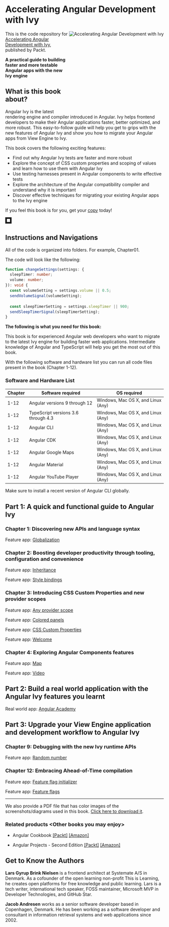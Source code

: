 # Accelerating Angular Development with Ivy

<a href="https://www.packtpub.com/product/accelerating-angular-development-with-ivy/9781800205215?utm_source=github&utm_medium=repository&utm_campaign=9781800205215"><img src="https://static.packt-cdn.com/products/9781800205215/cover/smaller" alt="Accelerating Angular Development with Ivy" height="256px" align="right"></a>

This is the code repository for [Accelerating Angular Development with Ivy](https://www.packtpub.com/product/accelerating-angular-development-with-ivy/9781800205215?utm_source=github&utm_medium=repository&utm_campaign=9781800205215), published by Packt.

**A practical guide to building faster and more testable Angular apps with the new Ivy engine**

## What is this book about?
Angular Ivy is the latest rendering engine and compiler introduced in Angular. Ivy helps frontend developers to make their Angular applications faster, better optimized, and more robust. This easy-to-follow guide will help you get to grips with the new features of Angular Ivy and show you how to migrate your Angular apps from View Engine to Ivy.

This book covers the following exciting features: 
* Find out why Angular Ivy tests are faster and more robust
* Explore the concept of CSS custom properties and scoping of values and learn how to use them with Angular Ivy
* Use testing harnesses present in Angular components to write effective tests
* Explore the architecture of the Angular compatibility compiler and understand why it is important
* Discover effective techniques for migrating your existing Angular apps to the Ivy engine

If you feel this book is for you, get your [copy](https://www.amazon.com/dp/180020521X) today!

<a href="https://www.packtpub.com/?utm_source=github&utm_medium=banner&utm_campaign=GitHubBanner"><img src="https://raw.githubusercontent.com/PacktPublishing/GitHub/master/GitHub.png" 
alt="https://www.packtpub.com/" border="5" /></a>


## Instructions and Navigations
All of the code is organized into folders. For example, Chapter01.

The code will look like the following:
```ts
function changeSettings(settings: {
  sleepTimer: number;
  volume: number;
}): void {
  const volumeSetting = settings.volume || 0.5;
  sendVolumeSignal(volumeSetting);
  
  const sleepTimerSetting = settings.sleepTimer || 900;
  sendSleepTimerSignal(sleepTimerSetting);
}
```

**The following is what you need for this book:**

This book is for experienced Angular web developers who want to migrate to the latest Ivy engine for building faster web applications. Intermediate knowledge of Angular and TypeScript will help you get the most out of this book.

With the following software and hardware list you can run all code files present in the book (Chapter 1-12).

### Software and Hardware List

| Chapter  | Software required                   | OS required                        |
| -------- | ------------------------------------| -----------------------------------|
| 1-12     | Angular versions 9 through 12       | Windows, Mac OS X, and Linux (Any) |
| 1-12     | TypeScript versions 3.6 through 4.3 | Windows, Mac OS X, and Linux (Any) |
| 1-12     | Angular CLI                         | Windows, Mac OS X, and Linux (Any) |
| 1-12     | Angular CDK                         | Windows, Mac OS X, and Linux (Any) |
| 1-12     | Angular Google Maps                 | Windows, Mac OS X, and Linux (Any) |
| 1-12     | Angular Material                    | Windows, Mac OS X, and Linux (Any) |
| 1-12     | Angular YouTube Player              | Windows, Mac OS X, and Linux (Any) |

Make sure to install a recent version of Angular CLI globally.

## Part 1: A quick and functional guide to Angular Ivy

### Chapter 1: Discovering new APIs and language syntax

Feature app: [Globalization](/projects/chapter1/globalization/src/app)

### Chapter 2: Boosting developer productivity through tooling, configuration and convenience

Feature app: [Inheritance](/projects/chapter2/inheritance/src/app)

Feature app: [Style bindings](/projects/chapter2/style-bindings/src/app)

### Chapter 3: Introducing CSS Custom Properties and new provider scopes

Feature app: [Any provider scope](/projects/chapter3/any-provider-scope/src/app)

Feature app: [Colored panels](/projects/chapter3/colored-panels/src/app)

Feature app:
[CSS Custom Properties](/projects/chapter3/css-custom-properties/src/app)

Feature app: [Welcome](/projects/chapter3/welcome/src/app)

### Chapter 4: Exploring Angular Components features

Feature app: [Map](/projects/chapter4/map/src/app)

Feature app: [Video](/projects/chapter4/video/src/app)

## Part 2: Build a real world application with the Angular Ivy features you learnt

Real world app: [Angular Academy](/projects/demo/src/app)

## Part 3: Upgrade your View Engine application and development workflow to Angular Ivy

### Chapter 9: Debugging with the new Ivy runtime APIs

Feature app: [Random number](/projects/chapter9/random-number/src/app)

### Chapter 12: Embracing Ahead-of-Time compilation

Feature app:
[Feature flag initializer](/projects/chapter12/feature-flag-initializer/src/app)

Feature app: [Feature flags](/projects/chapter12/feature-flags/src/app)
<hr>

We also provide a PDF file that has color images of the screenshots/diagrams used in this book. [Click here to download it](https://static.packt-cdn.com/downloads/9781800205215_ColorImages.pdf).


### Related products \<Other books you may enjoy\>
* Angular Cookbook [[Packt]](https://www.packtpub.com/product/angular-cookbook/9781838989439?utm_source=github&utm_medium=repository&utm_campaign=9781838989439) [[Amazon]](https://www.amazon.com/dp/1838989439)

* Angular Projects - Second Edition [[Packt]](https://www.packtpub.com/product/angular-projects-second-edition/9781800205260?utm_source=github&utm_medium=repository&utm_campaign=9781800205260) [[Amazon]](https://www.amazon.com/dp/1800205260)

## Get to Know the Authors
**Lars Gyrup Brink Nielsen**
is a frontend architect at Systemate A/S in Denmark. As a cofounder of the open learning non-profit This is Learning, he creates open platforms for free knowledge and public learning. Lars is a tech writer, international tech speaker, FOSS maintainer, Microsoft MVP in Developer Technologies, and GitHub Star.

**Jacob Andresen**
works as a senior software developer based in Copenhagen, Denmark. He has been working as a software developer and consultant in information retrieval systems and web applications since 2002. 
